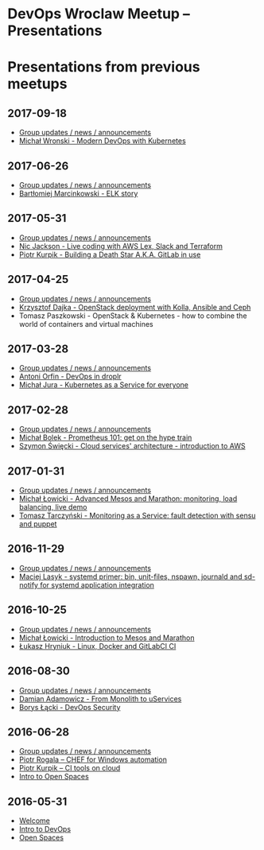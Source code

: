 # DevOps Wroclaw Meetup – Presentations


Presentations from previous meetups
===================================

2017-09-18
----------
- [Group updates / news / announcements](https://github.com/devopswroclaw/presentations/raw/master/slides/devopswroclaw_2017-09-18/2017-09_Group_updates_news_announcements.pdf)
- [Michał Wronski - Modern DevOps with Kubernetes](https://github.com/devopswroclaw/presentations/raw/master/slides/devopswroclaw_2017-09-18/Michal_Wronski_-_Modern_DevOps_with_Kubernetes.pdf)

2017-06-26
----------
- [Group updates / news / announcements](https://github.com/devopswroclaw/presentations/raw/master/slides/devopswroclaw_2017-06-26/2017-06_Group_updates_news_announcements.pdf)
- [Bartłomiej Marcinkowski - ELK story](https://github.com/devopswroclaw/presentations/raw/master/slides/devopswroclaw_2017-06-26/Bartlomiej_Marcinkowski_-_ELK_story.pdf)

2017-05-31
----------
- [Group updates / news / announcements](https://github.com/devopswroclaw/presentations/raw/master/slides/devopswroclaw_2017-05-31/2017-05_Group_updates_news_announcements.pdf)
- [Nic Jackson - Live coding with AWS Lex, Slack and Terraform](https://nicholasjackson.io/2017/04/25/slack-bot-aws-lambda/)
- [Piotr Kurpik - Building a Death Star A.K.A. GitLab in use](https://github.com/devopswroclaw/presentations/raw/master/slides/devopswroclaw_2017-05-31/Piotr_Kurpik-Building_a_Death_Star-A.K.A.-GitLab_in_use.pdf)

2017-04-25
----------
- [Group updates / news / announcements](https://github.com/devopswroclaw/presentations/raw/master/slides/devopswroclaw_2017-04-25/2017-04_Group_updates_news_announcements.pdf)
- [Krzysztof Dajka - OpenStack deployment with Kolla, Ansible and Ceph](https://github.com/devopswroclaw/presentations/raw/master/slides/devopswroclaw_2017-04-25/Krzysztof_Dajka_-_OpenStack_deployment_with_Kolla_Ansible_and_Ceph.pdf)
- Tomasz Paszkowski - OpenStack & Kubernetes - how to combine the world of containers and virtual machines

2017-03-28
----------
- [Group updates / news / announcements](https://github.com/devopswroclaw/presentations/raw/master/slides/devopswroclaw_2017-03-28/2017-03_Group_updates_news_announcements.pdf)
- [Antoni Orfin - DevOps in droplr](https://github.com/devopswroclaw/presentations/raw/master/slides/devopswroclaw_2017-03-28/Antoni_Orfin_-_devops_in_droplr.pdf)
- [Michał Jura - Kubernetes as a Service for everyone](https://github.com/devopswroclaw/presentations/raw/master/slides/devopswroclaw_2017-03-28/Michal_Jura_-_Kubernetes_as_a_Service_for_everyone.pdf)

2017-02-28
----------
- [Group updates / news / announcements](https://github.com/devopswroclaw/presentations/raw/master/slides/devopswroclaw_2017-02-28/2017-02_Group_updates_news_announcements.pdf)
- [Michał Bolek - Prometheus 101: get on the hype train](https://github.com/devopswroclaw/presentations/raw/master/slides/devopswroclaw_2017-02-28/Michal_Bolek_-_Prometheus_101.pdf)
- [Szymon Święcki - Cloud services' architecture - introduction to AWS](https://github.com/devopswroclaw/presentations/raw/master/slides/devopswroclaw_2017-02-28/Szymon_Swiecki_-_Intro_into_AWS.pdf)

2017-01-31
----------
- [Group updates / news / announcements](https://github.com/devopswroclaw/presentations/raw/master/slides/devopswroclaw_2017-01-31/2017-01_Group_updates_news_announcements.pdf)
- [Michał Łowicki - Advanced Mesos and Marathon: monitoring, load balancing, live demo](https://github.com/devopswroclaw/presentations/raw/master/slides/devopswroclaw_2017-01-31/Michal_Lewicki_-_Advanced_Mesos_and_Marathon.pdf)
- [Tomasz Tarczyński - Monitoring as a Service: fault detection with sensu and puppet](https://github.com/devopswroclaw/presentations/raw/master/slides/devopswroclaw_2017-01-31/Tomasz_Tarczynski_-_Monitoring_as_a_Service.pdf)

2016-11-29
----------
- [Group updates / news / announcements](https://github.com/devopswroclaw/presentations/raw/master/slides/devopswroclaw_2016-11-29/2016-11_Group_updates_news_announcements.pdf)
- [Maciej Lasyk - systemd primer: bin, unit-files, nspawn, journald and sd-notify for systemd application integration](https://github.com/devopswroclaw/presentations/raw/master/slides/devopswroclaw_2016-11-29/systemd_primer.pdf)

2016-10-25
----------
- [Group updates / news / announcements](https://github.com/devopswroclaw/presentations/raw/master/slides/devopswroclaw_2016-10-25/2016-10_Group_updates_news_announcements.pdf)
- [Michał Łowicki - Introduction to Mesos and Marathon](https://github.com/devopswroclaw/presentations/raw/master/slides/devopswroclaw_2016-10-25/Michal_Lowicki_-_Intro_to_Mesos_and_Marathon.pdf)
- [Łukasz Hryniuk - Linux, Docker and GitLabCI CI](https://github.com/devopswroclaw/presentations/raw/master/slides/devopswroclaw_2016-10-25/Lukasz_Hryniuk_-_Linux_Docker_and_GitLabCI.pdf)

2016-08-30
----------
- [Group updates / news / announcements](slides/devopswroclaw_2016-08-30/2016-08_Group_updates_news_announcements.pdf)
- [Damian Adamowicz - From Monolith to uServices](slides/devopswroclaw_2016-08-30/Damian_Adamowicz_-_Essence_of_the_Cloud.pdf)
- [Borys Łącki - DevOps Security](slides/devopswroclaw_2016-08-30/Borys_Lacki_-_DevOps_Security.pdf)

2016-06-28
----------
- [Group updates / news / announcements](slides/devopswroclaw_2016-06-28/2016-06_-_Group_updates_news_announcements.pdf)
- [Piotr Rogala – CHEF for Windows automation](slides/devopswroclaw_2016-06-28/Piotr_Rogala-CHEF_Windows_Automation.pdf)
- [Piotr Kurpik – CI tools on cloud](slides/devopswroclaw_2016-06-28/Piotr_Kurpik-CI_tools_in_cloud.pdf)
- [Intro to Open Spaces](slides/devopswroclaw_2016-06-28/2016-06_-_Open_Spaces.pdf)

2016-05-31
----------
- [Welcome](/slides/devopswroclaw_2016-05-31/Welcome_the_guests.pdf/)
- [Intro to DevOps](slides/devopswroclaw_2016-05-31/Intro_to_DevOps.pdf)
- [Open Spaces](slides/devopswroclaw_2016-05-31/Open_Spaces.pdf)
